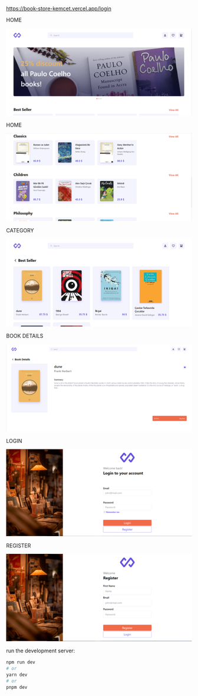 https://book-store-kemcet.vercel.app/login

HOME

![alt text](./public/images/home1.PNG)


HOME

![alt text](./public/images/home2.PNG)


CATEGORY

![alt text](./public/images/category.PNG)


BOOK DETAILS

![alt text](./public/images/book.PNG)


LOGIN

![alt text](./public/images/login.PNG)


REGISTER

![alt text](./public/images/register.PNG)



run the development server:

```bash
npm run dev
# or
yarn dev
# or
pnpm dev